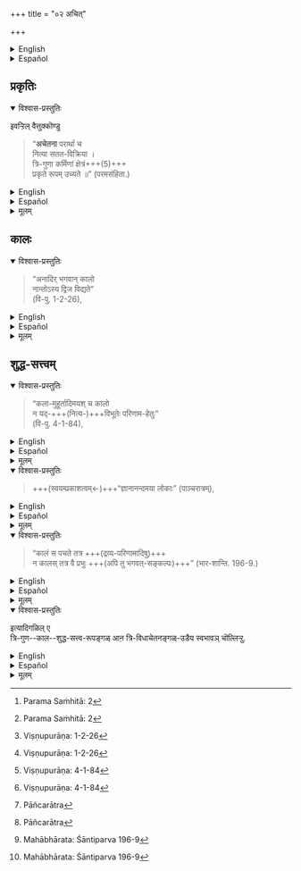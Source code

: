 +++
title = "०२ अचित्"

+++

<details><summary>English</summary>

Among them, non-sentient things which are the objects of experience are of three kinds (1) Prakṛti or matter which has the three qualities of sattvam, rajas and tamas (2) Kala or time and (3) Śuddha Satvam, the substance of which the transcendental region beyond matter called Vaikuṇṭha   is made.
</details>

<details><summary>Español</summary>

Entre ellos,  
las cosas no sensibles que son los objetos de la experiencia  
son de tres tipos  
(1) Prakṛti o materia que tiene las tres cualidades de Sattvam, Rajas y Tamas  
(2) Kala o Time y  
(3) Śuddha Satvam, la sustancia deque se hace la región trascendental más allá de la materia, llamada vaikuṇṭha.
</details>


## प्रकृतिः
<details open><summary>विश्वास-प्रस्तुतिः</summary>

इवऱ्ऱिल् वैत्तुक्कॊण्डु 

> “**अचेतना** परार्था च  
नित्या सतत-विक्रिया ।  
त्रि-गुणा कर्मिणां क्षेत्रं+++(5)+++  
प्रकृते रूपम् उच्यते ॥” (परमसंहिता.) 
</details>

<details><summary>English</summary>

The nature of (1) Prakṛti has been thus described :-

> "It is [^f134] non-sentient (achetana).  
It exists (always) for others and it is eternal,  
but subject always to change or modification.  
It has three qualities sattvam, rajas and tamas  
and is the field of action (karma) for the jīva". 

</details>

<details><summary>Español</summary>

La naturaleza de (1) prakṛti ha sido descrita así:-

> "No es [^f134] no sensible (achetana).  
Existe (siempre) para los demás y es eterno,  
pero sujeto siempre a cambiar o modificar.  
Tiene tres cualidades Sattvam, Rajas y Tamas  
y es el campo de acción (karma) para el jīva ".
</details>


<details><summary>मूलम्</summary>

इवऱ्ऱिल् वैत्तुक्कॊण्डु “अचेतना परार्था च नित्या सततविक्रिया । त्रिगुणा कर्मिणां क्षेत्रं प्रकृते रूपमुच्यते ॥” (परमसंहिता.) 
</details>

## कालः
<details open><summary>विश्वास-प्रस्तुतिः</summary>

> “अनादिर् भगवान् कालो  
नान्तोऽस्य द्विज विद्यते”  
(वि-पु. 1-2-26),
</details>

<details><summary>English</summary>

The nature of (2) Kala or time is described thus :- " Bhagavān [^f135] Kala (i.e.) Time, which is the body of Bhagavān, has no beginning nor end." 
</details>

<details><summary>Español</summary>

La naturaleza de (2) kala o tiempo se describe así:-

> "Bhagavān [^f135] kala (es decir) el tiempo, que es el cuerpo de bhagavān, no tiene comienzo ni fin".
</details>


<details><summary>मूलम्</summary>

“अनादिर्भगवान् कालो नान्तोऽस्य द्विज विद्यते” (वि-पु. 1-2-26),
</details>


## शुद्ध-सत्त्वम्
<details open><summary>विश्वास-प्रस्तुतिः</summary>

> “कला-मुहूर्तादिमयश् च कालो  
न यद्-+++(नित्य-)+++विभूतेः परिणाम-हेतुः”  
(वि-पु. 4-1-84),
</details>

<details><summary>English</summary>

"It takes [^f136] the forms of such divisions as kalaa and muhoortha which are respectively 1-3/8 minutes and 1/30th part of a day (and is the cause of the modifications of matter). But it causes no change or modification in the transcendental world (Aprākritaloka) beyond matter". 
</details>

<details><summary>Español</summary>

"Se necesitan [^f136] las formas de divisiones tales como Kalaa y Muhoortha  
que respectivamente 1-3/8 minutos y 1/30 de un día (y es la causa de las modificaciones de la materia).  
Pero no causa cambios o modificación en el mundo trascendental (aprākritaloka) más allá de la materia ".
</details>


<details><summary>मूलम्</summary>

“कलामुहूर्तादिमयश्च कालो न यद्विभूतेः परिणामहेतुः” (वि-पु. 4-1-84),
</details>

<details open><summary>विश्वास-प्रस्तुतिः</summary>

> +++(स्वयम्प्रकाशत्वम्←)+++“ज्ञानानन्दमया लोकाः” (पाञ्चरात्रम्),
</details>

<details><summary>English</summary>

The nature of the transcendental world beyond matter is such that it is made of s'uddha sattvam. The world [^f137] made of it is of the nature of jñāna and bliss. 
</details>

<details><summary>Español</summary>

La naturaleza del mundo trascendental  
más allá de la materia es tal que  
está hecha de suddha sattvam.  
El mundo [^f137] hecho de él  
es de la naturaleza de jñāna y dicha.
</details>


<details><summary>मूलम्</summary>

“ज्ञानानन्दमया लोकाः” (पाञ्चरात्रम्),
</details>

<details open><summary>विश्वास-प्रस्तुतिः</summary>

> “कालं स पचते तत्र +++(द्रव्य-परिणामादिषु)+++  
न कालस् तत्र वै प्रभुः +++(अपि तु भगवत्-सङ्कल्पः)+++” (भार-शान्ति. 196-9.)
</details>

<details><summary>English</summary>

God controls time there ; time is not the [^f138] cause of any change or modification in the world of Śuddha-sattvam (as it is in the world of matter). 
</details>

<details><summary>Español</summary>

Dios controla el tiempo allí;  
El tiempo no es la causa [^f138] de cualquier cambio o modificación en el mundo de Śuddha-Sattvam  
(como lo es en el mundo de la materia).
</details>


<details><summary>मूलम्</summary>

“कालं स पचते तत्र न कालस्तत्र वै प्रभुः” (भार-शान्ति. 196-9.)
</details>

<details open><summary>विश्वास-प्रस्तुतिः</summary>

इत्यादिगळिल् ए  
त्रि-गुण--काल--शुद्ध-सत्त्व-रूपङ्गळ् आऩ त्रि-विधाचेतनङ्गळ्-उडैय स्वभावञ् चॊल्लिऱ्ऱु.
</details>

<details><summary>English</summary>

Thus the nature of Prakṛti, Kāla and Śuddha sattva which belong to three classes of non-sentient things (achetana), has been described.
</details>

<details><summary>Español</summary>

Así, se ha descrito  
la naturaleza de Prakṛti, Kāla y Śuddha Sattva  
que pertenecen a tres clases de cosas no sensibles (Achetana).
</details>


<details><summary>मूलम्</summary>

इत्यादिगळिले त्रिगुणकालशुद्धसत्त्वरूपङ्गळान त्रिविधाचेतनङ्गळुडैय स्वभावञ् चॊल्लिऱ्ऱु.
</details>




[^f134]: Parama Saṁhitā: 2

[^f135]: Viṣṇupurāṇa: 1-2-26

[^f136]: Viṣṇupurāṇa: 4-1-84

[^f137]: Pāñcarātra

[^f138]: Mahābhārata: Śāntiparva 196-9


